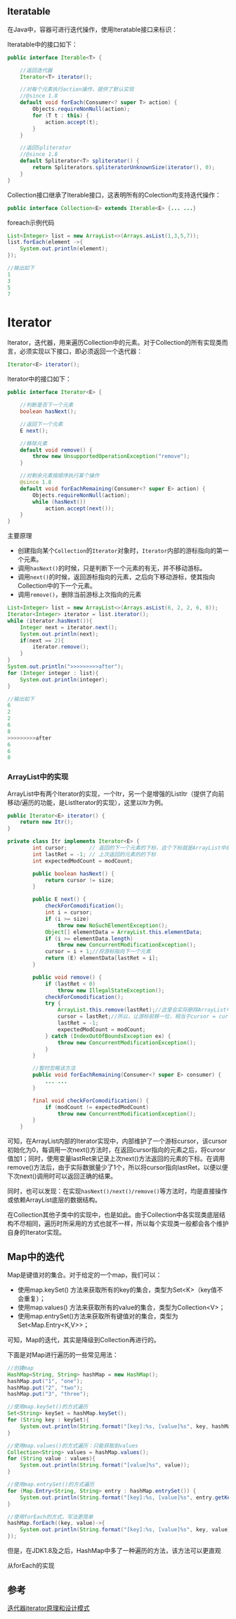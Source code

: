 ## Iteratable

在Java中，容器可进行迭代操作，使用Iteratable接口来标识：

Iteratable中的接口如下：

```java
public interface Iterable<T> {

    //返回迭代器
    Iterator<T> iterator();

    //对每个元素执行action操作，提供了默认实现
    //@since 1.8
    default void forEach(Consumer<? super T> action) {
        Objects.requireNonNull(action);
        for (T t : this) {
            action.accept(t);
        }
    }

    //返回Spliterator
    //@since 1.8
    default Spliterator<T> spliterator() {
        return Spliterators.spliteratorUnknownSize(iterator(), 0);
    }
}
```

Collection接口继承了Iterable接口，这表明所有的Colection均支持迭代操作：

```java
public interface Collection<E> extends Iterable<E> {... ...}
```

foreach示例代码

```java
List<Integer> list = new ArrayList<>(Arrays.asList(1,3,5,7));
list.forEach(element ->{
    System.out.println(element);
});

//输出如下
1
3
5
7
```

# Iterator

Iterator，迭代器，用来遍历Collection中的元素。对于Collection的所有实现类而言，必须实现以下接口，即必须返回一个迭代器：

```java
Iterator<E> iterator();
```

Iterator中的接口如下：

```java
public interface Iterator<E> {

    //判断是否下一个元素
    boolean hasNext();

    //返回下一个元素
    E next();

    //移除元素
    default void remove() {
        throw new UnsupportedOperationException("remove");
    }

    //对剩余元素按顺序执行某个操作
    @since 1.8
    default void forEachRemaining(Consumer<? super E> action) {
        Objects.requireNonNull(action);
        while (hasNext())
            action.accept(next());
    }
}
```

主要原理

* 创建指向某个`Collection`的`Iterator`对象时，`Iterator`内部的游标指向的第一个元素。
* 调用`hasNext()`的时候，只是判断下一个元素的有无，并不移动游标。
* 调用`next()`的时候，返回游标指向的元素，之后向下移动游标，使其指向Collection中的下一个元素。
* 调用`remove()`，删除当前游标上次指向的元素

```java
List<Integer> list = new ArrayList<>(Arrays.asList(6, 2, 2, 6, 8));
Iterator<Integer> iterator = list.iterator();
while (iterator.hasNext()){
    Integer next = iterator.next();
    System.out.println(next);
    if(next == 2){
        iterator.remove();
    }
}
System.out.println(">>>>>>>>>after");
for (Integer integer : list){
    System.out.println(integer);
}

//输出如下
6
2
2
6
8
>>>>>>>>>after
6
6
8
```

### **ArrayList中的实现**

ArrayList中有两个Iterator的实现，一个Itr，另一个是增强的ListItr（提供了向前移动/遍历的功能，是ListIterator的实现），这里以Itr为例。

```java
public Iterator<E> iterator() {
    return new Itr();
}
```

```java
private class Itr implements Iterator<E> {
        int cursor;       // 返回的下一个元素的下标，这个下标就是ArrayList中的下标
        int lastRet = -1; // 上次返回的元素的的下标
        int expectedModCount = modCount;

        public boolean hasNext() {
            return cursor != size;
        }

        public E next() {
            checkForComodification();
            int i = cursor;
            if (i >= size)
                throw new NoSuchElementException();
            Object[] elementData = ArrayList.this.elementData;
            if (i >= elementData.length)
                throw new ConcurrentModificationException();
            cursor = i + 1;//将游标指向下一个元素
            return (E) elementData[lastRet = i];
        }

        public void remove() {
            if (lastRet < 0)
                throw new IllegalStateException();
            checkForComodification();
            try {
                ArrayList.this.remove(lastRet);//这里会实际删除ArrayList中的元素，会改变ArrayList的实际长度
                cursor = lastRet;//所以，让游标前移一位，相当于cursor = cursor - 1；
                lastRet = -1;
                expectedModCount = modCount;
            } catch (IndexOutOfBoundsException ex) {
                throw new ConcurrentModificationException();
            }
        }

        //暂时忽略该方法
        public void forEachRemaining(Consumer<? super E> consumer) {
            ... ...        
        }

        final void checkForComodification() {
            if (modCount != expectedModCount)
                throw new ConcurrentModificationException();
        }
    }
```

可知，在ArrayList内部的Iterator实现中，内部维护了一个游标cursor，该cursor初始化为0，每调用一次next\(\)方法时，在返回cursor指向的元素之后，将curosr值加1；同时，使用变量lastRet来记录上次next\(\)方法返回的元素的下标。在调用remove\(\)方法后，由于实际数据量少了1个，所以将cursor指向lastRet，以便以便下次next\(\)调用时可以返回正确的结果。

同时，也可以发现：在实现`hasNext()/next()/remove()`等方法时，均是直接操作或依赖ArrayList底层的数据结构。

在Collection其他子类中的实现中，也是如此。由于Collection中各实现类底层结构不尽相同，遍历时所采用的方式也就不一样，所以每个实现类一般都会各个维护自身的Iterator实现。

## Map中的迭代

Map是键值对的集合。对于给定的一个map，我们可以：

* 使用map.keySet\(\) 方法来获取所有的key的集合，类型为Set&lt;K&gt;（key值不会重复）；
* 使用map.values\(\) 方法来获取所有的value的集合，类型为Collection&lt;V&gt;；
* 使用map.entrySet\(\)方法来获取所有键值对的集合，类型为Set&lt;Map.Entry&lt;K,V&gt;&gt;；

可知，Map的迭代，其实是降级到Collection再进行的。

下面是对Map进行遍历的一些常见用法：

```java
 //创建map
HashMap<String, String> hashMap = new HashMap();
hashMap.put("1", "one");
hashMap.put("2", "two");
hashMap.put("3", "three");

//使用map.keySet()的方式遍历
Set<String> keySet = hashMap.keySet();
for (String key : keySet){
    System.out.println(String.format("[key]:%s, [value]%s", key, hashMap.get(key)));
}

//使用map.values()的方式遍历：只能获取到values
Collection<String> values = hashMap.values();
for (String value : values){
    System.out.println(String.format("[value]%s", value));
}

//使用map.entrySet()的方式遍历
for (Map.Entry<String, String> entry : hashMap.entrySet()) {
    System.out.println(String.format("[key]:%s, [value]%s", entry.getKey(), entry.getValue()));
}

//使用forEach的方式，写法更简单
hashMap.forEach((key, value)->{
    System.out.println(String.format("[key]:%s, [value]%s", key, value));
});
```

但是，在JDK1.8及之后，HashMap中多了一种遍历的方法，该方法可以更直观

从forEach的实现

## 



## 参考

[迭代器iterator原理和设计模式](https://blog.csdn.net/hebixi/article/details/52075684)

